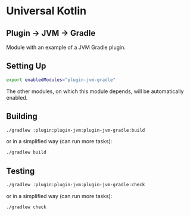# Universal Kotlin

## Plugin -> JVM -> Gradle

Module with an example of a JVM Gradle plugin.

<!--
## Screenshot

## Architecture

### Targets

### Source Sets
-->

## Setting Up

```bash
export enabledModules="plugin-jvm-gradle"
```

The other modules, on which this module depends, will be automatically enabled.

## Building

```bash
./gradlew :plugin:plugin-jvm:plugin-jvm-gradle:build
```

or in a simplified way (can run more tasks):

```bash
./gradlew build
```

## Testing

```bash
./gradlew :plugin:plugin-jvm:plugin-jvm-gradle:check
```

or in a simplified way (can run more tasks):

```bash
./gradlew check
```

<!--
## Running

TODO: Complete documentation.
-->
